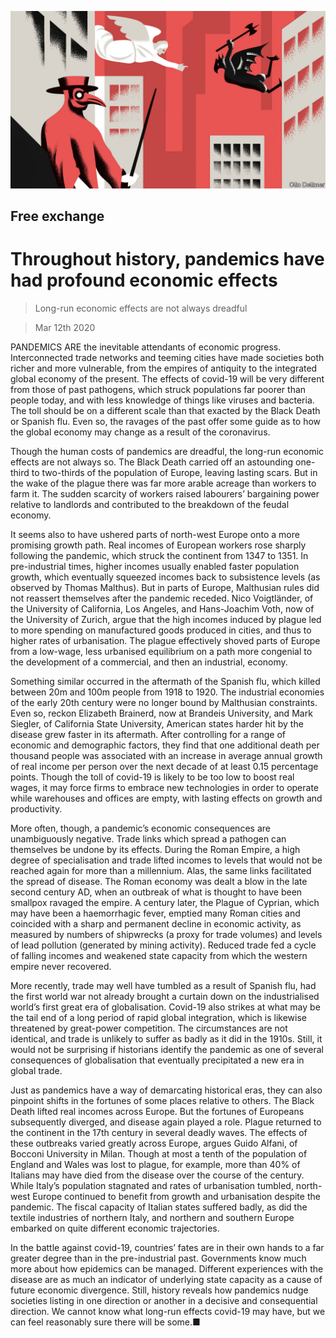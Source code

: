 ![](./images/20200314_FND000_0.jpg)

## Free exchange

# Throughout history, pandemics have had profound economic effects

> Long-run economic effects are not always dreadful

> Mar 12th 2020

PANDEMICS ARE the inevitable attendants of economic progress. Interconnected trade networks and teeming cities have made societies both richer and more vulnerable, from the empires of antiquity to the integrated global economy of the present. The effects of covid-19 will be very different from those of past pathogens, which struck populations far poorer than people today, and with less knowledge of things like viruses and bacteria. The toll should be on a different scale than that exacted by the Black Death or Spanish flu. Even so, the ravages of the past offer some guide as to how the global economy may change as a result of the coronavirus.

Though the human costs of pandemics are dreadful, the long-run economic effects are not always so. The Black Death carried off an astounding one-third to two-thirds of the population of Europe, leaving lasting scars. But in the wake of the plague there was far more arable acreage than workers to farm it. The sudden scarcity of workers raised labourers’ bargaining power relative to landlords and contributed to the breakdown of the feudal economy.

It seems also to have ushered parts of north-west Europe onto a more promising growth path. Real incomes of European workers rose sharply following the pandemic, which struck the continent from 1347 to 1351. In pre-industrial times, higher incomes usually enabled faster population growth, which eventually squeezed incomes back to subsistence levels (as observed by Thomas Malthus). But in parts of Europe, Malthusian rules did not reassert themselves after the pandemic receded. Nico Voigtländer, of the University of California, Los Angeles, and Hans-Joachim Voth, now of the University of Zurich, argue that the high incomes induced by plague led to more spending on manufactured goods produced in cities, and thus to higher rates of urbanisation. The plague effectively shoved parts of Europe from a low-wage, less urbanised equilibrium on a path more congenial to the development of a commercial, and then an industrial, economy.

Something similar occurred in the aftermath of the Spanish flu, which killed between 20m and 100m people from 1918 to 1920. The industrial economies of the early 20th century were no longer bound by Malthusian constraints. Even so, reckon Elizabeth Brainerd, now at Brandeis University, and Mark Siegler, of California State University, American states harder hit by the disease grew faster in its aftermath. After controlling for a range of economic and demographic factors, they find that one additional death per thousand people was associated with an increase in average annual growth of real income per person over the next decade of at least 0.15 percentage points. Though the toll of covid-19 is likely to be too low to boost real wages, it may force firms to embrace new technologies in order to operate while warehouses and offices are empty, with lasting effects on growth and productivity.

More often, though, a pandemic’s economic consequences are unambiguously negative. Trade links which spread a pathogen can themselves be undone by its effects. During the Roman Empire, a high degree of specialisation and trade lifted incomes to levels that would not be reached again for more than a millennium. Alas, the same links facilitated the spread of disease. The Roman economy was dealt a blow in the late second century AD, when an outbreak of what is thought to have been smallpox ravaged the empire. A century later, the Plague of Cyprian, which may have been a haemorrhagic fever, emptied many Roman cities and coincided with a sharp and permanent decline in economic activity, as measured by numbers of shipwrecks (a proxy for trade volumes) and levels of lead pollution (generated by mining activity). Reduced trade fed a cycle of falling incomes and weakened state capacity from which the western empire never recovered.

More recently, trade may well have tumbled as a result of Spanish flu, had the first world war not already brought a curtain down on the industrialised world’s first great era of globalisation. Covid-19 also strikes at what may be the tail end of a long period of rapid global integration, which is likewise threatened by great-power competition. The circumstances are not identical, and trade is unlikely to suffer as badly as it did in the 1910s. Still, it would not be surprising if historians identify the pandemic as one of several consequences of globalisation that eventually precipitated a new era in global trade.

Just as pandemics have a way of demarcating historical eras, they can also pinpoint shifts in the fortunes of some places relative to others. The Black Death lifted real incomes across Europe. But the fortunes of Europeans subsequently diverged, and disease again played a role. Plague returned to the continent in the 17th century in several deadly waves. The effects of these outbreaks varied greatly across Europe, argues Guido Alfani, of Bocconi University in Milan. Though at most a tenth of the population of England and Wales was lost to plague, for example, more than 40% of Italians may have died from the disease over the course of the century. While Italy’s population stagnated and rates of urbanisation tumbled, north-west Europe continued to benefit from growth and urbanisation despite the pandemic. The fiscal capacity of Italian states suffered badly, as did the textile industries of northern Italy, and northern and southern Europe embarked on quite different economic trajectories.

In the battle against covid-19, countries’ fates are in their own hands to a far greater degree than in the pre-industrial past. Governments know much more about how epidemics can be managed. Different experiences with the disease are as much an indicator of underlying state capacity as a cause of future economic divergence. Still, history reveals how pandemics nudge societies listing in one direction or another in a decisive and consequential direction. We cannot know what long-run effects covid-19 may have, but we can feel reasonably sure there will be some.■